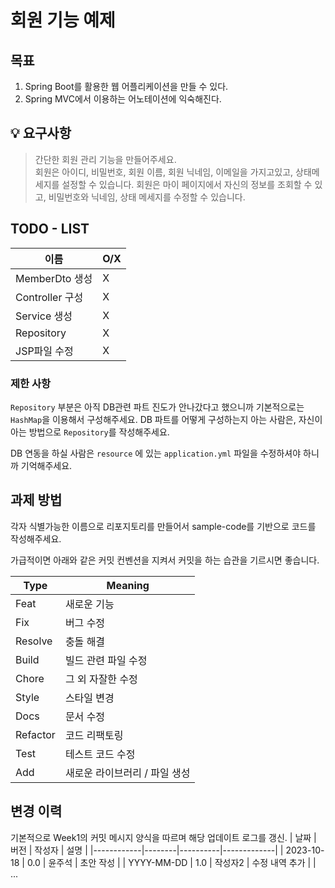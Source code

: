 
# 회원 기능 예제

## 목표

1. Spring Boot를 활용한 웹 어플리케이션을 만들 수 있다.
2. Spring MVC에서 이용하는 어노테이션에 익숙해진다.

## 💡 요구사항

> 간단한 회원 관리 기능을 만들어주세요. <br>
회원은 아이디, 비밀번호, 회원 이름, 회원 닉네임, 이메일을 가지고있고, 상태메세지를 설정할 수 있습니다.
회원은 마이 페이지에서 자신의 정보를 조회할 수 있고, 비밀번호와 닉네임, 상태 메세지를 수정할 수 있습니다.


## TODO - LIST

|이름 | O/X |
|---|-----|
| MemberDto 생성| X   |
| Controller 구성 | X   |
|Service 생성 | X   |
| Repository | X   |
| JSP파일 수정 | X   |


### 제한 사항
`Repository` 부분은 아직 DB관련 파트 진도가 안나갔다고 했으니까 기본적으로는 `HashMap`을 이용해서 구성해주세요.
DB 파트를 어떻게 구성하는지 아는 사람은, 자신이 아는 방법으로 `Repository`를 작성해주세요.

DB 연동을 하실 사람은 `resource` 에 있는 `application.yml` 파일을 수정하셔야 하니까 기억해주세요.

## 과제 방법

각자 식별가능한 이름으로 리포지토리를 만들어서 sample-code를 기반으로 코드를 작성해주세요.

가급적이면 아래와 같은 커밋 컨벤션을 지켜서 커밋을 하는 습관을 기르시면 좋습니다.

  | **Type** | **Meaning** |
  | -------- | ------|
  | Feat    | 새로운 기능 |
  | Fix     | 버그 수정 |
  | Resolve | 충돌 해결 |
  | Build   | 빌드 관련 파일 수정 |
  | Chore   | 그 외 자잘한 수정 |
  | Style   | 스타일 변경 |
  | Docs    | 문서 수정 |
  | Refactor| 코드 리팩토링 |
  | Test    | 테스트 코드 수정 |
  | Add     | 새로운 라이브러리 / 파일 생성 |


## 변경 이력
기본적으로 Week1의 커밋 메시지 양식을 따르며 해당 업데이트 로그를 갱신.
| 날짜       | 버전   | 작성자   | 설명        |
|------------|--------|----------|-------------|
| 2023-10-18 | 0.0    | 윤주석  | 초안 작성   |
| YYYY-MM-DD | 1.0    | 작성자2  | 수정 내역 추가 |
| ...

